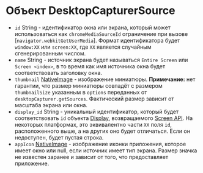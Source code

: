 # Объект DesktopCapturerSource

* `id` String - идентификатор окна или экрана, который может использоваться как `chromeMediaSourceId` ограничение при вызове [`navigator.webkitGetUserMedia`]. Формат идентификатора будет `window:XX` или `screen:XX`, где `XX` является случайным сгенерированным числом.
* `name` String - источник экрана будет называться `Entire Screen` или `Screen <index>`, в то время как имя источника окна будет соответствовать заголовку окна.
* `thumbnail` [NativeImage](../native-image.md) - изображение миниатюры. **Примечание:** нет гарантии, что размер миниатюры совпадёт с размером `thumbnailSize` указанным в `options` переданных от `desktopCapturer.getSources`. Фактический размер зависит от масштаба экрана или окна.
* `display_id` String - уникальный идентификатор, который будет соответствовать `id` объекта [Display](display.md), возвращаемого [Screen API](../screen.md). На некоторых платформах, это эквивалентно части `XX` поля `id`, расположенного выше, а на других оно будет отличаться. Если он недоступен, будет пустая строка.
* `appIcon` [NativeImage](../native-image.md) - изображение иконки приложения, которое имеет окно или null, если источник имеет тип экрана. Размер значка не известен заранее и зависит от того, что предоставляет приложение.
